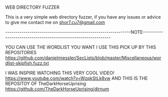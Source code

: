 WEB DIRECTORY FUZZER

This is a very simple web directory fuzzer, if you have any issues or advice to give me contact me on shor7.cu7@gmail.com

--------------------------------------------------------------NOTE--------------------------------------------------------------

YOU CAN USE THE WORDLIST YOU WANT I USE THIS PICK UP BY THIS REPOSITORIES https://github.com/danielmiessler/SecLists/blob/master/Miscellaneous/wordlist-skipfish.fuzz.txt

I WAS INSPIRE WATCHING THIS VERY COOL VIDEO! https://www.youtube.com/watch?v=WzpkStLk8vw AND THIS IS THE REPOSITOY OF TheDarkHorseUprising https://github.com/TheDarkHorseUprising/dirnum
